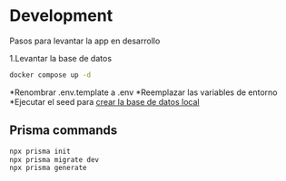 # Development

Pasos para levantar la app en desarrollo

1.Levantar la base de datos

``` bash
docker compose up -d
```

*Renombrar .env.template a .env
*Reemplazar las variables de entorno
*Ejecutar el seed para [crear la base de datos local](localhost:3000/api/v1/seed)

## Prisma commands

``` bash
npx prisma init
npx prisma migrate dev
npx prisma generate
```
